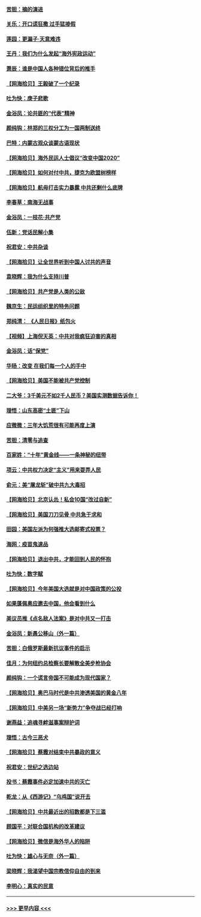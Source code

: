 #### [苦胆：摘的演进](../pages/nsc993/n12382619.md?t=09052151) 
#### [关乐：开口谎狂撒 过手猛掺假](../pages/nsc993/n12382604.md?t=09052151) 
#### [莲园：更漏子‧天意难违](../pages/nsc993/n12382598.md?t=09052151) 
#### [王丹：我们为什么发起“海外宪政运动”](../pages/nsc993/n12380286.md?t=09052151) 
#### [萧辰：谁是中国人各种错位背后的推手](../pages/nsc993/n12379800.md?t=09052151) 
#### [【网海拾贝】王毅破了一个纪录](../pages/nsc993/n12379251.md?t=09052151) 
#### [吐为快：庚子悲歌](../pages/nsc993/n12378821.md?t=09052151) 
#### [金浴凤：论共匪的“代表”精神](../pages/nsc993/n12377546.md?t=09052151) 
#### [颜纯钩：林郑的三权分工为一国两制送终](../pages/nsc993/n12377306.md?t=09052151) 
#### [巴特：内蒙古观众谈蒙古语现状](../pages/nsc993/n12376923.md?t=09052151) 
#### [【网海拾贝】海外民运人士倡议“改变中国2020”](../pages/nsc993/n12376682.md?t=09052151) 
#### [【网海拾贝】如何对付中共，捷克为欧盟树榜样](../pages/nsc993/n12374209.md?t=09052151) 
#### [【网海拾贝】航母打击实力暴露 中共还剩什么底牌](../pages/nsc993/n12371825.md?t=09052151) 
#### [李春草：南海无战事](../pages/nsc993/n12371159.md?t=09052151) 
#### [金浴凤：一枝花·共产党](../pages/nsc993/n12368757.md?t=09052151) 
#### [伍新：党话民解小集](../pages/nsc993/n12366907.md?t=09052151) 
#### [祝君安：中共杂谈](../pages/nsc993/n12366076.md?t=09052151) 
#### [【网海拾贝】让全世界听到中国人讨共的声音](../pages/nsc993/n12365569.md?t=09052151) 
#### [袁晓辉：我为什么支持川普](../pages/nsc993/n12362670.md?t=09052151) 
#### [【网海拾贝】共产党是人类的公敌](../pages/nsc993/n12363182.md?t=09052151) 
#### [魏京生：民运组织里的特务问题](../pages/nsc993/n12363010.md?t=09052151) 
#### [郑纯清： 《人民日报》纸包火](../pages/nsc993/n12362706.md?t=09052151) 
#### [【视频】上海倪天英：中共对我疯狂迫害的真相](../pages/nsc993/n12356341.md?t=09052151) 
#### [金浴凤：话“保党”](../pages/nsc993/n12361867.md?t=09052151) 
#### [华旸：改变 在我们每一个人的手中](../pages/nsc993/n12361774.md?t=09052151) 
#### [【网海拾贝】美国不能被共产党控制](../pages/nsc993/n12360271.md?t=09052151) 
#### [二大爷：3千美元不如2千人民币？美国实测数据告诉你！](../pages/nsc993/n12358563.md?t=09052151) 
#### [理悟：山东高密“土匪”下山](../pages/nsc993/n12358535.md?t=09052151) 
#### [应微微：三年大饥荒很有可能再度上演](../pages/nsc993/n12358523.md?t=09052151) 
#### [苦胆：清零与追查](../pages/nsc993/n12358501.md?t=09052151) 
#### [百家姓：“十年”黄金线——一条神秘的纽带](../pages/nsc993/n12358319.md?t=09052151) 
#### [项云：中共权力决定“主义”用来耍弄人民](../pages/nsc993/n12358172.md?t=09052151) 
#### [俞元：美“屠龙斩”破中共九大毒招](../pages/nsc993/n12357822.md?t=09052151) 
#### [【网海拾贝】北京认怂！私会10国“改过自新”](../pages/nsc993/n12357784.md?t=09052151) 
#### [【网海拾贝】美国刀刀见骨 中共急于求和](../pages/nsc993/n12355511.md?t=09052151) 
#### [田园：美国左派为何强推大选邮寄式投票？](../pages/nsc993/n12352963.md?t=09052151) 
#### [海网：疫苗鬼速品](../pages/nsc993/n12354438.md?t=09052151) 
#### [【网海拾贝】退出中共，才能回到人民的怀抱](../pages/nsc993/n12352634.md?t=09052151) 
#### [吐为快：数字赋](../pages/nsc993/n12352317.md?t=09052151) 
#### [【网海拾贝】今年美国大选就是对中国政策的公投](../pages/nsc993/n12350973.md?t=09052151) 
#### [如果蓬佩奥应邀去中国，他会看到什么](../pages/nsc993/n12350945.md?t=09052151) 
#### [美议员推《点名敌人法案》是对中共又一打击](../pages/nsc993/n12350765.md?t=09052151) 
#### [金浴凤：新愚公移山（外一篇）](../pages/nsc993/n12350253.md?t=09052151) 
#### [苦胆：白俄罗斯最新抗议事件的启示](../pages/nsc993/n12349989.md?t=09052151) 
#### [佳月：为何纽约总检察长要解散全美步枪协会](../pages/nsc993/n12349939.md?t=09052151) 
#### [颜纯钩：一个谎言帝国不可能成为现代国家？](../pages/nsc993/n12349898.md?t=09052151) 
#### [【网海拾贝】奥巴马时代是中共渗透美国的黄金八年](../pages/nsc993/n12349284.md?t=09052151) 
#### [【网海拾贝】中美另一场“新势力”争夺战已经打响](../pages/nsc993/n12346998.md?t=09052151) 
#### [谢燕益：追魂寻衅滋事案辩护词](../pages/nsc993/n12346892.md?t=09052151) 
#### [理悟：古今三恶犬](../pages/nsc993/n12345190.md?t=09052151) 
#### [【网海拾贝】蔡霞对结束中共暴政的意义](../pages/nsc993/n12344263.md?t=09052151) 
#### [祝君安：世纪之选边站](../pages/nsc993/n12342382.md?t=09052151) 
#### [投书：蔡霞事件必定加速中共的灭亡](../pages/nsc993/n12341881.md?t=09052151) 
#### [乾龙：从《西游记》“乌鸡国”说开去](../pages/nsc993/n12341690.md?t=09052151) 
#### [【网海拾贝】中共最近出的招数都是下三滥](../pages/nsc993/n12341593.md?t=09052151) 
#### [顾国平：对联合国机构的改革建议](../pages/nsc993/n12339928.md?t=09052151) 
#### [【网海拾贝】微信是海外华人的陷阱](../pages/nsc993/n12338868.md?t=09052151) 
#### [吐为快：雄心与无奈（外一篇）](../pages/nsc993/n12338132.md?t=09052151) 
#### [梁晓辉：我渴望中国宗教信仰自由的到来](../pages/nsc993/n12336657.md?t=09052151) 
#### [李明心：真实的民意](../pages/nsc993/n12336089.md?t=09052151) 

----
#### [ >>> 更早内容 <<< ](../indexes/nsc993-earlier.md)
